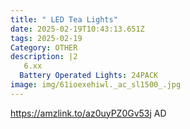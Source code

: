 ```yaml
---
title: " LED Tea Lights"
date: 2025-02-19T10:43:13.651Z
tags: 2025-02-19
Category: OTHER
description: |2
   6.xx
  Battery Operated Lights: 24PACK
image: img/61ioexehiwl._ac_sl1500_.jpg
---
```

https://amzlink.to/az0uyPZ0Gv53j
AD